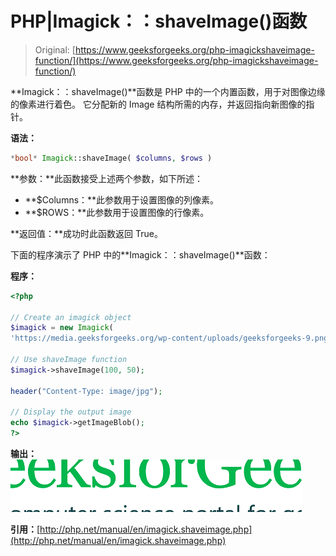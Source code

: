 # PHP|Imagick：：shaveImage()函数

> Original: [https://www.geeksforgeeks.org/php-imagickshaveimage-function/](https://www.geeksforgeeks.org/php-imagickshaveimage-function/)

**Imagick：：shaveImage()**函数是 PHP 中的一个内置函数，用于对图像边缘的像素进行着色。 它分配新的 Image 结构所需的内存，并返回指向新图像的指针。

**语法：**

```php
*bool* Imagick::shaveImage( $columns, $rows )
```

**参数：**此函数接受上述两个参数，如下所述：

*   **$Columns：**此参数用于设置图像的列像素。
*   **$ROWS：**此参数用于设置图像的行像素。

**返回值：**成功时此函数返回 True。

下面的程序演示了 PHP 中的**Imagick：：shaveImage()**函数：

**程序：**

```php
<?php

// Create an imagick object
$imagick = new Imagick(
'https://media.geeksforgeeks.org/wp-content/uploads/geeksforgeeks-9.png');

// Use shaveImage function
$imagick->shaveImage(100, 50);

header("Content-Type: image/jpg");

// Display the output image
echo $imagick->getImageBlob();
?>
```

**输出：**
![shaveimage](img/45883a76fff552edd04127778c74c267.png)

**引用：**[http://php.net/manual/en/imagick.shaveimage.php](http://php.net/manual/en/imagick.shaveimage.php)